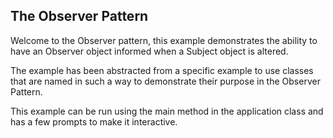 The Observer Pattern
--------------------

Welcome to the Observer pattern, this example demonstrates the ability to have an Observer object informed when a Subject
object is altered.

The example has been abstracted from a specific example to use classes that are named in such a way to demonstrate their
purpose in the Observer Pattern.

This example can be run using the main method in the application class and has a few prompts to make it interactive.